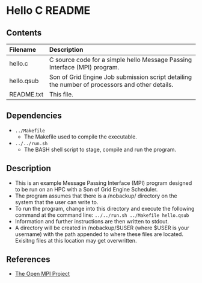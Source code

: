 # Hello C README

## Contents
| Filename | Description |
| :--- | :--- |
| hello.c | C source code for a simple hello Message Passing Interface (MPI) program. |
| hello.qsub | Son of Grid Engine Job submission script detailing the number of processors and other details. |
| README.txt | This file. |

## Dependencies
- `../Makefile`
  - The Makefile used to compile the executable.
- `../../run.sh`
  - The BASH shell script to stage, compile and run the program.

## Description
- This is an example Message Passing Interface (MPI) program designed to be run on an HPC with a Son of Grid Engine Scheduler.
- The program assumes that there is a /nobackup/ directory on the system that the user can write to.
- To run the program, change into this directory and execute the following command at the command line:
`../../run.sh ../Makefile hello.qsub`
- Information and further instructions are then written to stdout.
- A directory will be created in /nobackup/$USER (where $USER is your username) with the path appended to where these files are located. Exisitng files at this location may get overwritten.

## References
- [The Open MPI Project](https://www.open-mpi.org/)
